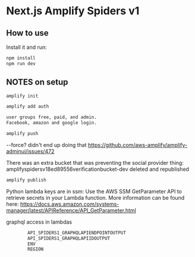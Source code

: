 # Next.js Amplify Spiders v1

## How to use

Install it and run:

```sh
npm install
npm run dev
```

## NOTES on setup

```bash
amplify init

amplify add auth

user groups free, paid, and admin.
Facebook, amazon and google login.

amplify push 
```

--force?  didn't end up doing that
https://github.com/aws-amplify/amplify-adminui/issues/472

There was an extra bucket that was preventing the social provider thing: amplifyspidersv18ed89556verificationbucket-dev deleted and republished

```bash
amplify publish 
```

Python lambda keys are in ssm:
Use the AWS SSM GetParameter API to retrieve secrets in your Lambda function.
More information can be found here: https://docs.aws.amazon.com/systems-manager/latest/APIReference/API_GetParameter.html

graphql access in lambdas

```bash
        API_SPIDERS1_GRAPHQLAPIENDPOINTOUTPUT
        API_SPIDERS1_GRAPHQLAPIIDOUTPUT
        ENV
        REGION
```
